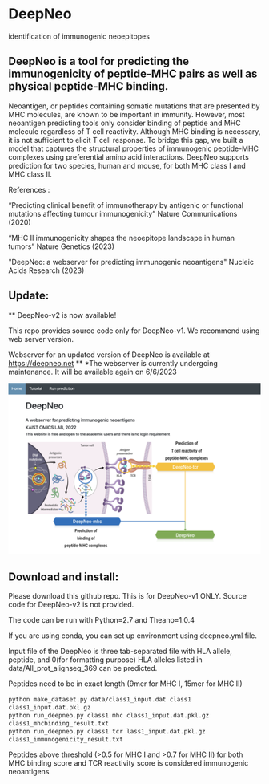 # DeepNeo
identification of immunogenic neoepitopes
## DeepNeo is a tool for predicting the immunogenicity of peptide-MHC pairs as well as physical peptide-MHC binding.

Neoantigen, or peptides containing somatic mutations that are presented by MHC molecules, are known to be important in immunity. However, most neoantigen predicting tools only consider binding of peptide and MHC molecule regardless of T cell reactivity. Although MHC binding is necessary, it is not sufficient to elicit T cell response. To bridge this gap, we built a model that captures the structural properties of immunogenic peptide-MHC complexes using preferential amino acid interactions. DeepNeo supports prediction for two species, human and mouse, for both MHC class I and MHC class II.


References : 

“Predicting clinical benefit of immunotherapy by antigenic or functional mutations affecting tumour immunogenicity” Nature Communications (2020)

“MHC II immunogenicity shapes the neoepitope landscape in human tumors” Nature Genetics (2023)

"DeepNeo: a webserver for predicting immunogenic neoantigens" Nucleic Acids Research (2023)


## Update:  
**
DeepNeo-v2 is now available! 

This repo provides source code only for DeepNeo-v1. We recommend using web server version.


Webserver for an updated version of DeepNeo is available at https://deepneo.net
**
*The webserver is currently undergoing maintenance. It will be available again on 6/6/2023

![alt text](deepneo-web.png)


## Download and install:

Please download this github repo. This is for DeepNeo-v1 ONLY. Source code for DeepNeo-v2 is not provided.


The code can be run with Python=2.7 and Theano=1.0.4


If you are using conda, you can set up environment using deepneo.yml file.

Input file of the DeepNeo is three tab-separated file with HLA allele, peptide, and 0(for formatting purpose)
HLA alleles listed in data/All_prot_alignseq_369 can be predicted.


Peptides need to be in exact length (9mer for MHC I, 15mer for MHC II)

```
python make_dataset.py data/class1_input.dat class1 class1_input.dat.pkl.gz
python run_deepneo.py class1 mhc class1_input.dat.pkl.gz class1_mhcbinding_result.txt
python run_deepneo.py class1 tcr lass1_input.dat.pkl.gz class1_immunogenicity_result.txt
```

Peptides above threshold (>0.5 for MHC I and >0.7 for MHC II) for both MHC binding score and TCR reactivity score is considered immunogenic neoantigens
